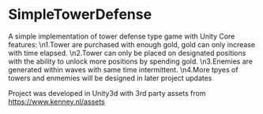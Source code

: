# SimpleTowerDefense
A simple implementation of tower defense type game with Unity
Core features:
\n1.Tower are purchased with enough gold, gold can only increase with time elapsed.
\n2.Tower can only be placed on designated positions with the ability to unlock more positions by spending gold.
\n3.Enemies are generated within waves with same time intermittent.
\n4.More tpyes of towers and enmemies will be designed in later project updates




Project was developed in Unity3d with 3rd party assets from https://www.kenney.nl/assets
